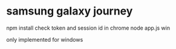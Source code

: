 # samsung galaxy journey

npm install
check token and session id in chrome
node app.js
win

only implemented for windows